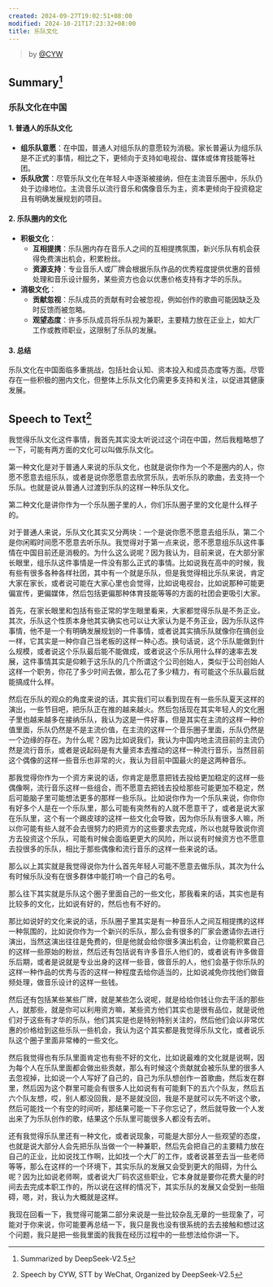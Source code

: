 ```yaml
---
created: 2024-09-27T19:02:51+08:00
modified: 2024-10-21T17:23:32+08:00
title: 乐队文化
---
```


> by [@CYW](https://github.com/veevang)

## Summary[^1]

[^1]: Summarized by DeepSeek-V2.5

### 乐队文化在中国

#### 1. 普通人的乐队文化

- **组乐队意愿**：在中国，普通人对组乐队的意愿较为消极。家长普遍认为组乐队是不正式的事情，相比之下，更倾向于支持如电视台、媒体或体育技能等社团。
- **乐队欣赏**：尽管乐队文化在年轻人中逐渐被接纳，但在主流音乐圈中，乐队仍处于边缘地位。主流音乐以流行音乐和偶像音乐为主，资本更倾向于投资稳定且有明确发展规划的项目。

#### 2. 乐队圈内的文化

- **积极文化**：
  - **互相提携**：乐队圈内存在音乐人之间的互相提携氛围，新兴乐队有机会获得免费演出机会，积累粉丝。
  - **资源支持**：专业音乐人或厂牌会根据乐队作品的优秀程度提供优惠的音频处理和音乐设计服务，某些资方也会以优惠价格支持有才华的乐队。
- **消极文化**：
  - **贡献忽视**：乐队成员的贡献有时会被忽视，例如创作的歌曲可能因缺乏及时反馈而被忽略。
  - **观望态度**：许多乐队成员将乐队视为兼职，主要精力放在正业上，如大厂工作或教师职业，这限制了乐队的发展。

#### 3. 总结

乐队文化在中国面临多重挑战，包括社会认知、资本投入和成员态度等方面。尽管存在一些积极的圈内文化，但整体上乐队文化仍需更多支持和关注，以促进其健康发展。

## Speech to Text[^2]

[^2]: Speech by CYW, STT by WeChat, Organized by DeepSeek-V2.5

我觉得乐队文化这件事情，我首先其实没太听说过这个词在中国，然后我粗略想了一下，可能有两方面的文化可以叫做乐队文化。

第一种文化是对于普通人来说的乐队文化，也就是说你作为一个不是圈内的人，你愿不愿意去组乐队，或者是说你愿愿意去欣赏乐队，去听乐队的歌曲，去支持一个乐队。也就是说从普通人过渡到乐队的这样一种乐队文化。

第二种文化是讲你作为一个乐队圈子里的人，你们乐队圈子里的文化是什么样子的。

对于普通人来说，乐队文化其实又分两块：一个是说你愿不愿意去组乐队，第二个是你闲暇时间愿不愿意去听乐队。我觉得对于第一点来说，愿不愿意组乐队这件事情在中国目前还是消极的。为什么这么说呢？因为我认为，目前来说，在大部分家长眼里，组乐队这件事情是一件没有那么正式的事情。比如说我在高中的时候，我有些有很多各种各样社团，其中有一个就是乐队，但是我觉得相比乐队来说，肯定大家在家长，或者说可能在大家心里也会觉得，比如说电视台，比如说那种可能更偏宣传，更偏媒体，然后包括更偏那种体育技能等等的方面的社团会更吸引大家。

首先，在家长眼里和包括有些正常的学生眼里看来，大家都觉得乐队是不务正业。其次，乐队这个性质本身他其实确实也可以让大家认为是不务正业，因为乐队这件事情，他不是一个有明确发展规划的一件事情，或者说其实搞乐队就像你在搞创业一样，它其实是一种你自己当老板的这样一种心态。换句话说，这个乐队能做到什么规模，或者说这个乐队最后能不能做成，或者说这个乐队用什么样的速率去发展，这件事情其实是仰赖于这乐队的几个所谓这个公司创始人，类似于公司创始人这样一个职务，你花了多少时间去做，那么花了多少精力，有可能这个乐队最后就能搞成什么样。

然后在乐队的观众的角度来说的话，其实我们可以看到现在有一些乐队夏天这样的演出，一些节目吧，把乐队正在推的越来越火。然后包括现在其实年轻人的文化圈子里也越来越多在接纳乐队，我认为这是一件好事，但是其实在主流的这样一种价值里面，乐队仍然是不是主流价值，在主流的这样一个音乐圈子里面，乐队仍然是一个边缘的存在。为什么呢？因为比如说我们，我认为中国内地主流目前的主流仍然是流行音乐，或者是说起码是有大量资本去推动的这样一种流行音乐，当然目前这个偶像的这样一些音乐也非常的火，我认为目前中国最火的是这两种音乐。

那我觉得你作为一个资方来说的话，你肯定是愿意把钱去投给更加稳定的这样一些偶像啊，流行音乐这样一些组合，而不愿意去把钱去投给那些可能更加不稳定，然后可能脑子里可能想法更多的那样一些乐队。比如说你作为一个乐队来说，你你你有好多个人是在一个乐队里，那么可能有突然有的人就不愿意干了，或者是说大家在乐队里，这个有一个踢皮球的这样一些文化会导致，因为你乐队有很多人嘛，所以你可能有些人就不会去很努力的把资方的这些要求去完成，所以也就导致说你资方去投资这个乐队，可能有时候会面临更更大的风险，所以说有时候资方也不愿意去投很多的乐队，相比于那些偶像和流行音乐的这样一些来说的话。

那么以上其实就是我觉得说你为什么首先年轻人可能不愿意去做乐队，其次为什么有时候乐队没有在很多群体中能打响一个自己的名号。

那么往下其实就是乐队这个圈子里面自己的一些文化，那我看来的话，其实也是有比较多的文化，比如说有好的，然后也有不好的。

那比如说好的文化来说的话，乐队圈子里其实是有一种音乐人之间互相提携的这样一种氛围的，比如说你作为一个新兴的乐队，那么会有很多的厂家会邀请你去进行演出，当然这演出往往是免费的，但是他就会给你很多演出机会，让你能积累自己的这样一些原始的粉丝，然后还有包括说有许多音乐人他们的，或者说有许多做音乐后期，或者是说就是专业出身的这样一些音，做音乐的人，他们会基于你乐队的这样一种作品的优秀与否的这样一种程度去给你适当的，比如说减免你找他们做音频处理，做音乐设计的这样一些钱。

然后还有包括某些某些厂牌，就是某些怎么说呢，就是给给你钱让你去干活的那些人，就那些，就是你可以利用资方嘛，某些资方他们其实也是很有品位，就是说他们对于这些有才华的乐队，他们其实是也是特别特别关注的，然后他们会以非常优惠的价格给到这些乐队一些机会，我认为这个其实都是我觉得乐队文化，或者说乐队这个圈子里面非常棒的一些文化。

然后我觉得也有乐队里面肯定也有些不好的文化，比如说最难的文化就是说啊，因为每个人在乐队里面都会做出些贡献，那么有时候这个贡献就会被乐队里的很多人去忽视掉，比如说一个人写好了自己的，自己为乐队想创作一首歌曲，然后发在群里，然后因为这个群里可能会有很多人比如说有有可能剩下的五六个队友，然后五六个队友想，哎，别人都没回我，是不是就没回，我是不是就可以先不听这个歌，然后可能找一个有空的时间听，那结果可能一下子你忘记了，然后就导致一个人发出来了为乐队创作的歌，结果这个乐队里可能很多人都没有去听。

还有我觉得乐队里还有一种文化，或者说现象，可能是大部分人一些观望的态度，也就是说大部分人会先把乐队当做一个一种兼职，然后先会把自己的主要精力放在自己的正业，比如说找工作啊，比如找一个大厂的工作，或者说甚至去当一些老师等等，那么在这样的一个环境下，其实乐队的发展又会受到更大的阻碍，为什么呢？因为比如说老师啊，或者说大厂码农这些职业，它本身就是要你花费大量的时间去去完成本职工作的，所以说在这样的情况下，其实乐队的发展又会受到一些阻碍，嗯，对，我认为大概就是这样。

我现在回看一下，我觉得可能第二部分来说是一些比较杂乱无章的一些现象了，可能对于你来说，你可能要再总结一下，我只是我也没有很系统的去去接触和想过这个问题，我只是把一些我里面的我我在经历过程中的一些想法给你讲一下。
